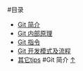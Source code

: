 
#<a name="index">目录</a>
* [Git 简介](#git-introduction)
* [Git 内部原理](#git-internal)
* [Git 指令](#git-directories)
* [Git 开发模式及流程](#git-develop-workflow)
* [其它tips](#other-git-tips)
#<a name="git-introduction">Git 简介</a> [&#8593;](#index)
